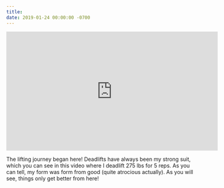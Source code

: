```yaml
---
title: 
date: 2019-01-24 00:00:00 -0700
---
```


<iframe width="560" height="315" src="https://www.youtube.com/embed/R4a-VT7lse8" frameborder="0" allow="accelerometer; autoplay; clipboard-write; encrypted-media; gyroscope; picture-in-picture" allowfullscreen></iframe>

The lifting journey began here! Deadlifts have always been my strong suit, which you can see in this video where I deadlift 275 lbs for 5 reps. As you can tell, my form was form from good (quite atrocious actually). As you will see, things only get better from here!
